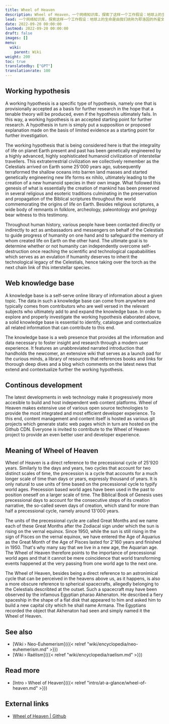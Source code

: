 ```yaml
---
title: Wheel of Heaven
description: Wheel of Heaven，一个网络知识库，探索了这样一个工作假设：地球上的生命是由我们统称为耶洛因的外星文明智能设计和制造的。天轮本身是对岁差的隐喻，它是一个持续不断转动的星座天轮。这也是对古埃及法老阿肯那顿（Akhenaton）的稍微晦涩的提及，他将圆盘状的太空飞船描述为看起来像天堂中的轮子。
lead: 一个网络知识库，探索这样一个工作假设：地球上的生命是由我们统称为耶洛因的外星文明智能设计和制造的。天轮本身是对岁差的隐喻，它是一个持续不断转动的星座天轮。这也是对古埃及法老阿肯那顿（Akhenaton）的稍微晦涩的提及，他将圆盘形的太空飞船描述为看起来像天堂中的轮子。
date: 2022-09-20 00:00:00
lastmod: 2022-09-20 00:00:00
draft: false
images: []
menu:
  wiki:
    parent: Wiki
weight: 200
toc: true
translatedby: ["GPT"]
translationrate: 100
---
```


## Working hypothesis

A working hypothesis is a specific type of hypothesis, namely one that is provisionally accepted as a basis for further research in the hope that a tenable theory will be produced, even if the hypothesis ultimately fails. In this way, a working hypothesis is an accepted starting point for further research. A hypothesis in turn is simply put a supposition or proposed explanation made on the basis of limited evidence as a starting point for further investigation.

The working hypothesis that is being considered here is that the integrality of life on planet Earth present and past has been genetically engineered by a highly advanced, highly sophisticated humanoid civilization of interstellar travellers. This extraterrestrial civilization we collectively remember as the Celestials arrived on Earth some 25'000 years ago, subsequently terraformed the shallow oceans into barren land masses and started genetically engineering new life forms ex nihilo, ultimately leading to the creation of a new humanoid species in their own image. What followed this genesis of what is essentially the creation of mankind has been preserved in several religious and esoteric traditions culminating in the preservation and propagation of the Biblical scriptures throughout the world commemorating the origins of life on Earth. Besides religious scriptures, a wide body of remnants in folklore, archeology, paleontology and geology bear witness to this testimony.  

Throughout human history, various people have been contacted directly or indirectly to act as ambassadors and messengers on behalf of the Celestials to guide progress of humanity on one hand and to safeguard the memory of whom created life on Earth on the other hand. The ultimate goal is to determine whether or not humanity can independently overcome self-destruction once reaching the scientific and technological capababilities which serves as an evulation if humanity deserves to inherit the technological legacy of the Celestials, hence taking over the torch as the next chain link of this interstellar species.

## Web knowledge base

A knowledge base is a self-serve online library of information about a given topic. The data in such a knowledge base can come from anywhere and typically comes from contributors who are well versed in the relevant subjects who ultimately add to and expand the knowledge base. In order to explore and properly investigate the working hypothesis elaborated above, a solid knowledge base is essential to identify, catalogue and contextualize all related information that can contribute to this end.

The knowledge base is a web presence that provides all the information and data necessary to foster insight and research through a modern user experience. It features an unabbreviated narrated introduction that handholds the newcomer, an extensive wiki that serves as a launch pad for the curious minds, a library of resources that references books and links for thorough deep dives and a blog which comments on the latest news that extend and contextualize further the working hypothesis.

## Continous development

The latest developments in web technology make it progressively more accesible to build and host independent web content platforms. Wheel of Heaven makes extensive use of various open source technologies to provide the most integrated and most efficient developer experience. To this end, content management and content itself is hosted as various git projects which generate static web pages which in turn are hosted on the Github CDN. Everyone is invited to contribute to the Wheel of Heaven project to provide an even better user and developer experience.

## Meaning of Wheel of Heaven

Wheel of Heaven is a direct reference to the precessional cycle of 25'920 years. Similarly to the days and years, two cycles that account for two distinct scales of time, the precession is a cycle that accounts for a much longer scale of time than days or years, expressly thousand of years. It is only natural to use units of time based on the precessional cycle to typify world ages. Precession based world ages have been used in the past to position oneself on a larger scale of time. The Biblical Book of Genesis uses precessional days to account for the consecutive steps of its creation narrative, the so-called seven days of creation, which stand for more than half a precessional cycle, namely around 13'000 years.

The units of the precessional cycle are called Great Months and we name each of these Great Months after the Zodiacal sign under which the sun is rising on the vernal equinox. Since 1950, while the sun is still rising in the sign of Pisces on the vernal equinox, we have entered the Age of Aquarius as the Great Month of the Age of Pisces lasted for 2'160 years and finished in 1950. That's why many say that we live in a new age, the Aquarian age. The Wheel of Heaven therefore points to the importance of precessional world ages and that it cannot be mere coincidence that world transforming events happened at the very passing from one world age to the next one.

The Wheel of Heaven, besides being a direct reference to an astronimical cycle that can be perceived in the heavens above us, as it happens, is also a more obscure reference to spherical spacecrafts, allegedly belonging to the Celestials describted at the outset. Such a spacecraft may have been observed by the infamous Egyptian pharao Akhenaton. He described a fiery spaceship in the shape of a flat disk that appeared to him and asked him to build a new capital city which he shall name Armana. The Egyptians recorded the object that Akhenaton had seen and simply named it the Wheel of Heaven.

## See also

- [Wiki › Neo-Euhemerism]({{< relref "wiki/encyclopedia/neo-euhemerism.md" >}})
- [Wiki › Raëlism]({{< relref "wiki/encyclopedia/raelism.md" >}})

## Read more

- [Intro › Wheel of Heaven]({{< relref "intro/at-a-glance/wheel-of-heaven.md" >}})

## External links

- [Wheel of Heaven | Github](https://github.com/wheelofheaven/)
